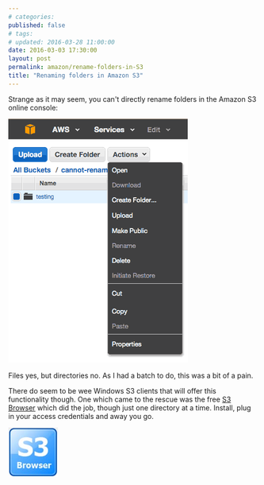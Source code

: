 ```yaml
---
# categories: 
published: false
# tags: 
# updated: 2016-03-28 11:00:00
date: 2016-03-03 17:30:00
layout: post
permalink: amazon/rename-folders-in-S3
title: "Renaming folders in Amazon S3"
---
```

Strange as it may seem, you can't directly rename folders in the Amazon S3 online console:

![cannot rename folder in Amazon S3 console](/img/S3-cannot-rename-directory.png)

Files yes, but directories no.  As I had a batch to do, this was a bit of a pain.

There do seem to be wee Windows S3 clients that will offer this functionality though.  One which came to the rescue was the free [S3 Browser](http://s3browser.com/) which did the job, though just one directory at a time.  Install, plug in your access credentials and away you go.

![S3 browser](/img/S3-Browser.jpg)